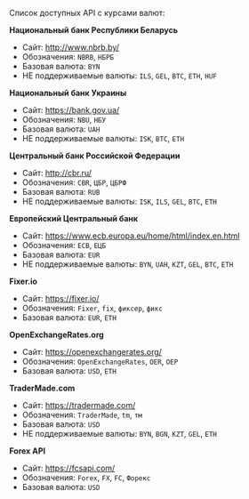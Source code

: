 Список доступных API с курсами валют:

__Национальный банк Республики Беларусь__
- Сайт: http://www.nbrb.by/
- Обозначения: `NBRB`, `НБРБ`
- Базовая валюта: `BYN`
- НЕ поддерживаемые валюты: `ILS`, `GEL`, `BTC`, `ETH`, `HUF`

__Национальный банк Украины__
- Сайт: https://bank.gov.ua/
- Обозначения: `NBU`, `НБУ`
- Базовая валюта: `UAH`
- НЕ поддерживаемые валюты: `ISK`, `BTC`, `ETH`

__Центральный банк Российской Федерации__
- Сайт: http://cbr.ru/
- Обозначения: `CBR`, `ЦБР`, `ЦБРФ`
- Базовая валюта: `RUB`
- НЕ поддерживаемые валюты: `ISK`, `ILS`, `GEL`, `BTC`, `ETH`

__Европейский Центральный банк__
- Сайт: https://www.ecb.europa.eu/home/html/index.en.html
- Обозначения: `ECB`, `ЕЦБ`
- Базовая валюта: `EUR`
- НЕ поддерживаемые валюты: `BYN`, `UAH`, `KZT`, `GEL`, `BTC`, `ETH`

__Fixer.io__
- Сайт: https://fixer.io/
- Обозначения: `Fixer`, `fix`, `фиксер`, `фикс`
- Базовая валюта: `EUR`, `ETH`

__OpenExchangeRates.org__
- Сайт: https://openexchangerates.org/
- Обозначения: `OpenExchangeRates`, `OER`, `ОЕР`
- Базовая валюта: `USD`, `ETH`

__TraderMade.com__
- Сайт: https://tradermade.com/
- Обозначения: `TraderMade`, `tm`, `тм`
- Базовая валюта: `USD`
- НЕ поддерживаемые валюты: `BYN`, `BGN`, `KZT`, `GEL`, `ETH`

__Forex API__
- Сайт: https://fcsapi.com/
- Обозначения: `Forex`, `FX`, `FC`, `Форекс`
- Базовая валюта: `USD`